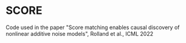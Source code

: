 # SCORE
Code used in the paper "Score matching enables causal discovery of nonlinear additive noise models", Rolland et al., ICML 2022
